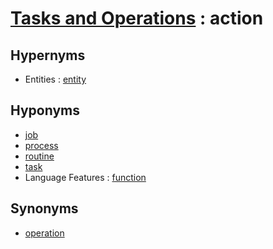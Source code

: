 # [Tasks and Operations][1] : action

## Hypernyms

  - Entities : [entity](../Entities/entity.md)

## Hyponyms

  - [job](job.md)
  - [process](process.md)
  - [routine](routine.md)
  - [task](task.md)
  - Language Features : [function](../Language_Features/function.md)

## Synonyms

  - [operation](operation.md)

[1]: README.md
